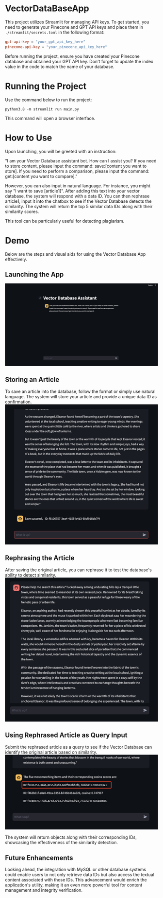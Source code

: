 # VectorDataBaseApp

This project utilizes Streamlit for managing API keys. To get started, you need to generate your Pinecone and GPT API keys and place them in `./streamlit/secrets.toml` in the following format:

```toml
gpt-api-key = "your_gpt_api_key_here"
pinecone-api-key = "your_pinecone_api_key_here"
```
Before running the project, ensure you have created your Pinecone database and obtained your GPT API key. Don't forget to update the index value in the code to match the name of your database.

# Running the Project
Use the command below to run the project:
```
python3.8 -m streamlit run main.py
```
This command will open a browser interface.

# How to Use
Upon launching, you will be greeted with an instruction:

"I am your Vector Database assistant bot. How can I assist you? If you need to store content, please input the command: save:[content you want to store]. If you need to perform a comparison, please input the command: get:[content you want to compare]."

However, you can also input in natural language. For instance, you might say "I want to save [article1]". After adding this text into your vector database, the system will respond with a data ID. You can then rephrase article1, input it into the chatbox to see if the Vector Database detects the similarity. The system will return the top 5 similar data IDs along with their similarity scores.

This tool can be particularly useful for detecting plagiarism.


# Demo
Below are the steps and visual aids for using the Vector Database App effectively.

## Launching the App
![](pictures/WelcomePage.png)

## Storing an Article
To save an article into the database, follow the format or simply use natural language. The system will store your article and provide a unique data ID as confirmation.
![](pictures/SavedOriginalArticle.png)

## Rephrasing the Article
After saving the original article, you can rephrase it to test the database's ability to detect similarity.
![](pictures/SearchArticle.png)

## Using Rephrased Article as Query Input
Submit the rephrased article as a query to see if the Vector Database can identify the original article based on similarity.
![](pictures/SearchResult.png)

The system will return objects along with their corresponding IDs, showcasing the effectiveness of the similarity detection.

## Future Enhancements
Looking ahead, the integration with MySQL or other database systems could enable users to not only retrieve data IDs but also access the textual content associated with those IDs. This advancement would enrich the application's utility, making it an even more powerful tool for content management and integrity verification.
